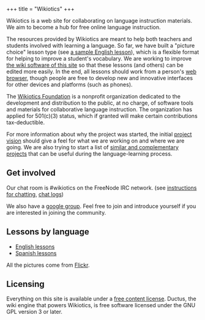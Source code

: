 +++
title = "Wikiotics"
+++

Wikiotics is a web site for collaborating on language instruction
materials. We aim to become a hub for free online language instruction.

The resources provided by Wikiotics are meant to help both teachers and
students involved with learning a language. So far, we have built a
"picture choice" lesson type (see [a sample English
lesson](/en/English_Lesson_-_Introduction)), which is a flexible format
for helping to improve a student's vocabulary. We are working to improve
[the wiki software of this site](http://ductus.us/) so that these
lessons (and others) can be edited more easily. In the end, all lessons
should work from a person's [web
browser](/en/Browser_testing_and_compatibility), though people are free
to develop new and innovative interfaces for other devices and platforms
(such as phones).

The [Wikiotics Foundation](/en/Wikiotics_Foundation) is a nonprofit
organization dedicated to the development and distribution to the
public, at no charge, of software tools and materials for collaborative
language instruction. The organization has applied for 501(c)(3) status,
which if granted will make certain contributions tax-deductible.

For more information about why the project was started, the initial
[project vision](/en/project_vision) should give a feel for what we are
working on and where we are going. We are also trying to start a list of
[similar and complementary projects](/en/Links) that can be useful
during the language-learning process.

## Get involved

Our chat room is \#wikiotics on the FreeNode IRC network. (see
[instructions for chatting](/en/instructions_for_chatting), [chat
logs](http://ductus.us/irc-logs/))

We also have a [google group](http://groups.google.com/group/wikiotics).
Feel free to join and introduce yourself if you are interested in
joining the community.

## Lessons by language

  - [English lessons](/en/English_lessons)
  - [Spanish lessons](/en/Spanish_lessons)

All the pictures come from
[Flickr](http://www.flickr.com/creativecommons/).

## Licensing

Everything on this site is available under a [free content
license](http://en.wikipedia.org/wiki/Free_content#Free_content_licenses).
Ductus, the wiki engine that powers Wikiotics, is free software licensed
under the GNU GPL version 3 or later.
